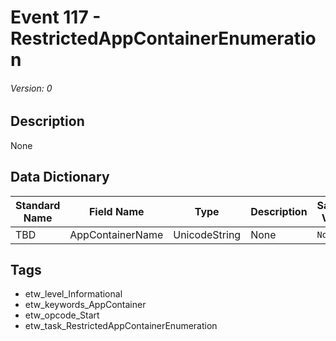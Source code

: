 # Event 117 - RestrictedAppContainerEnumeration
###### Version: 0

## Description
None

## Data Dictionary
|Standard Name|Field Name|Type|Description|Sample Value|
|---|---|---|---|---|
|TBD|AppContainerName|UnicodeString|None|`None`|

## Tags
* etw_level_Informational
* etw_keywords_AppContainer
* etw_opcode_Start
* etw_task_RestrictedAppContainerEnumeration
